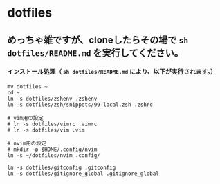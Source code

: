 # dotfiles
## めっちゃ雑ですが、cloneしたらその場で `sh dotfiles/README.md` を実行してください。

#### インストール処理（ `sh dotfiles/README.md` により、以下が実行されます。）
````
mv dotfiles ~
cd ~
ln -s dotfiles/zshenv .zshenv
ln -s dotfiles/zsh/snippets/99-local.zsh .zshrc

# vim用の設定
# ln -s dotfiles/vimrc .vimrc
# ln -s dotfiles/vim .vim

# nvim用の設定
# mkdir -p $HOME/.config/nvim
ln -s ~/dotfiles/nvim .config/

ln -s dotfiles/gitconfig .gitconfig
ln -s dotfiles/gitignore_global .gitignore_global
````

